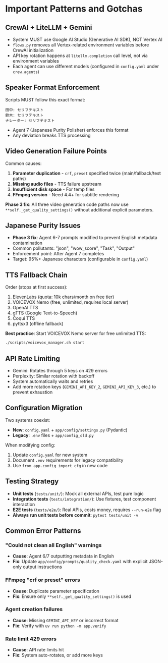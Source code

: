 # Important Patterns and Gotchas

## CrewAI + LiteLLM + Gemini
- System MUST use Google AI Studio (Generative AI SDK), NOT Vertex AI
- `flows.py` removes all Vertex-related environment variables before CrewAI initialization
- API key rotation happens at `litellm.completion` call level, not via environment variables
- Each agent can use different models (configured in `config.yaml` under `crew.agents`)

## Speaker Format Enforcement
Scripts MUST follow this exact format:
```
田中: セリフテキスト
鈴木: セリフテキスト
ナレーター: セリフテキスト
```
- Agent 7 (Japanese Purity Polisher) enforces this format
- Any deviation breaks TTS processing

## Video Generation Failure Points
Common causes:
1. **Parameter duplication** - `crf`, `preset` specified twice (main/fallback/test paths)
2. **Missing audio files** - TTS failure upstream
3. **Insufficient disk space** - For temp files
4. **FFmpeg version** - Need 4.4+ for subtitle rendering

**Phase 3 fix**: All three video generation code paths now use `**self._get_quality_settings()` without additional explicit parameters.

## Japanese Purity Issues
- **Phase 3 fix**: Agent 6-7 prompts modified to prevent English metadata contamination
- Common pollutants: "json", "wow_score", "Task", "Output"
- Enforcement point: After Agent 7 completes
- Target: 95%+ Japanese characters (configurable in `config.yaml`)

## TTS Fallback Chain
Order (stops at first success):
1. ElevenLabs (quota: 10k chars/month on free tier)
2. VOICEVOX Nemo (free, unlimited, requires local server)
3. OpenAI TTS
4. gTTS (Google Text-to-Speech)
5. Coqui TTS
6. pyttsx3 (offline fallback)

**Best practice**: Start VOICEVOX Nemo server for free unlimited TTS:
```bash
./scripts/voicevox_manager.sh start
```

## API Rate Limiting
- Gemini: Rotates through 5 keys on 429 errors
- Perplexity: Similar rotation with backoff
- System automatically waits and retries
- Add more rotation keys (`GEMINI_API_KEY_2`, `GEMINI_API_KEY_3`, etc.) to prevent exhaustion

## Configuration Migration
Two systems coexist:
- **New**: `config.yaml` + `app/config/settings.py` (Pydantic)
- **Legacy**: `.env` files + `app/config_old.py`

When modifying config:
1. Update `config.yaml` for new system
2. Document `.env` requirements for legacy compatibility
3. Use `from app.config import cfg` in new code

## Testing Strategy
- **Unit tests** (`tests/unit/`): Mock all external APIs, test pure logic
- **Integration tests** (`tests/integration/`): Use fixtures, test component interaction
- **E2E tests** (`tests/e2e/`): Real APIs, costs money, requires `--run-e2e` flag
- **Always run unit tests before commit**: `pytest tests/unit -v`

## Common Error Patterns

### "Could not clean all English" warnings
- **Cause**: Agent 6/7 outputting metadata in English
- **Fix**: Update `app/config/prompts/quality_check.yaml` with explicit JSON-only output instructions

### FFmpeg "crf or preset" errors
- **Cause**: Duplicate parameter specification
- **Fix**: Ensure only `**self._get_quality_settings()` is used

### Agent creation failures
- **Cause**: Missing `GEMINI_API_KEY` or incorrect format
- **Fix**: Verify with `uv run python -m app.verify`

### Rate limit 429 errors
- **Cause**: API rate limits hit
- **Fix**: System auto-rotates, or add more keys
